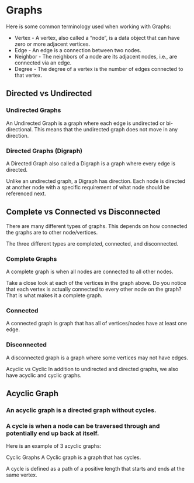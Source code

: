 # Graphs

Here is some common terminology used when working with Graphs:

* Vertex - A vertex, also called a “node”, is a data object that can have zero or more adjacent vertices.
* Edge - An edge is a connection between two nodes.
* Neighbor - The neighbors of a node are its adjacent nodes, i.e., are connected via an edge.
* Degree - The degree of a vertex is the number of edges connected to that vertex.

## Directed vs Undirected

### Undirected Graphs

An Undirected Graph is a graph where each edge is undirected or bi-directional. This means that the undirected graph does not move in any direction.

### Directed Graphs (Digraph)
A Directed Graph also called a Digraph is a graph where every edge is directed.

Unlike an undirected graph, a Digraph has direction. Each node is directed at another node with a specific requirement of what node should be referenced next.

## Complete vs Connected vs Disconnected
There are many different types of graphs. This depends on how connected the graphs are to other node/vertices.

The three different types are completed, connected, and disconnected.

### Complete Graphs
A complete graph is when all nodes are connected to all other nodes.

Take a close look at each of the vertices in the graph above. Do you notice that each vertex is actually connected to every other node on the graph? That is what makes it a complete graph.

### Connected
A connected graph is graph that has all of vertices/nodes have at least one edge.

### Disconnected
A disconnected graph is a graph where some vertices may not have edges.

Acyclic vs Cyclic
In addition to undirected and directed graphs, we also have acyclic and cyclic graphs.

## Acyclic Graph
### An acyclic graph is a directed graph without cycles.

### A cycle is when a node can be traversed through and potentially end up back at itself.

Here is an example of 3 acyclic graphs:

Cyclic Graphs
A Cyclic graph is a graph that has cycles.

A cycle is defined as a path of a positive length that starts and ends at the same vertex.